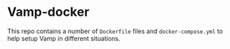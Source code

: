 # Vamp-docker

This repo contains a number of `Dockerfile` files and `docker-compose.yml` to help setup Vamp in 
different situations.



